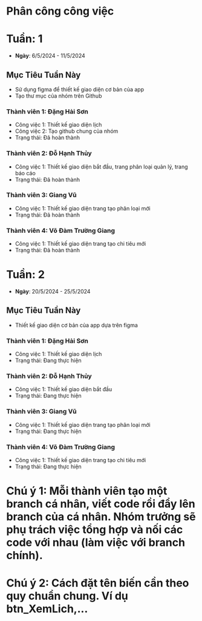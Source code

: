 # Phân công công việc

# Tuần: 1
- **Ngày**: 6/5/2024 - 11/5/2024

## Mục Tiêu Tuần Này
- Sử dụng figma để thiết kế giao diện cơ bản của app
- Tạo thư mục của nhóm trên Github

### Thành viên 1: Đặng Hải Sơn
- Công việc 1: Thiết kế giao diện lịch
- Công việc 2: Tạo github chung của nhóm
- Trạng thái: Đã hoàn thành
### Thành viên 2: Đỗ Hạnh Thủy
- Công việc 1: Thiết kế giao diện bắt đầu, trang phân loại quản lý, trang báo cáo
- Trạng thái: Đã hoàn thành
### Thành viên 3: Giang Vũ
- Công việc 1: Thiết kế giao diện trang tạo phân loại mới
- Trạng thái: Đã hoàn thành
### Thành viên 4: Võ Đàm Trường Giang
- Công việc 1: Thiết kế giao diện trang tạo chi tiêu mới
- Trạng thái: Đã hoàn thành


# Tuần: 2
- **Ngày**: 20/5/2024 - 25/5/2024

## Mục Tiêu Tuần Này
- Thiết kế giao diện cơ bản của app dựa trên figma

### Thành viên 1: Đặng Hải Sơn
- Công việc 1: Thiết kế giao diện lịch
- Trạng thái: Đang thực hiện
### Thành viên 2: Đỗ Hạnh Thủy
- Công việc 1: Thiết kế giao diện bắt đầu
- Trạng thái: Đang thực hiện
### Thành viên 3: Giang Vũ
- Công việc 1: Thiết kế giao diện trang tạo phân loại mới
- Trạng thái: Đang thực hiện
### Thành viên 4: Võ Đàm Trường Giang
- Công việc 1: Thiết kế giao diện trang tạo chi tiêu mới
- Trạng thái: Đang thực hiện
  
# Chú ý 1: Mỗi thành viên tạo một branch cá nhân, viết code rồi đẩy lên branch của cá nhân. Nhóm trưởng sẽ phụ trách việc tổng hợp và nối các code với nhau (làm việc với branch chính).
# Chú ý 2: Cách đặt tên biến cần theo quy chuẩn chung. Ví dụ btn_XemLich,...
